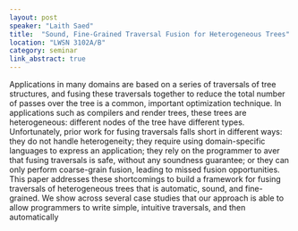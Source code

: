 ```yaml
---
layout: post
speaker: "Laith Saed"
title:  "Sound, Fine-Grained Traversal Fusion for Heterogeneous Trees"
location: "LWSN 3102A/B"
category: seminar
link_abstract: true
---
```


Applications in many domains are based on a series of traversals
of tree structures, and fusing  these traversals together to
reduce the total number of passes over the tree is a common,
important optimization technique. In applications such as
compilers and render trees, these trees are heterogeneous:
different nodes of the tree have different types. Unfortunately,
prior work for fusing traversals falls short in different
ways: they do not handle heterogeneity; they require using
domain-specific languages to express an application; they
rely on the programmer to aver that fusing traversals is safe,
without any soundness guarantee; or they can only perform
coarse-grain fusion, leading to missed fusion opportunities.
This paper addresses these shortcomings to build a framework
for fusing traversals of heterogeneous trees that is
automatic, sound, and fine-grained. We show across several
case studies that our approach is able to allow programmers
to write simple, intuitive traversals, and then automatically
